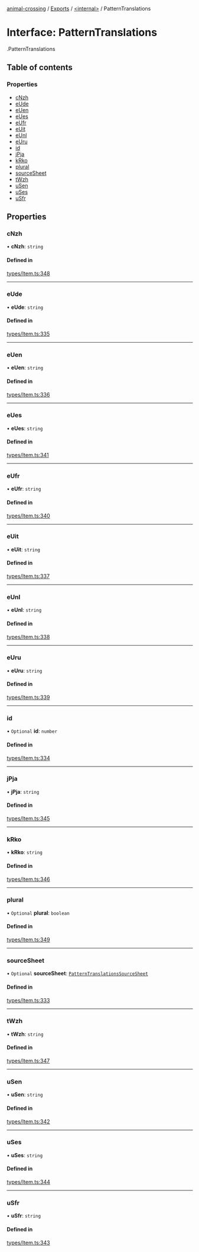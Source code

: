 [animal-crossing](../README.md) / [Exports](../modules.md) / [<internal\>](../modules/internal_.md) / PatternTranslations

# Interface: PatternTranslations

[<internal>](../modules/internal_.md).PatternTranslations

## Table of contents

### Properties

- [cNzh](internal_.PatternTranslations.md#cnzh)
- [eUde](internal_.PatternTranslations.md#eude)
- [eUen](internal_.PatternTranslations.md#euen)
- [eUes](internal_.PatternTranslations.md#eues)
- [eUfr](internal_.PatternTranslations.md#eufr)
- [eUit](internal_.PatternTranslations.md#euit)
- [eUnl](internal_.PatternTranslations.md#eunl)
- [eUru](internal_.PatternTranslations.md#euru)
- [id](internal_.PatternTranslations.md#id)
- [jPja](internal_.PatternTranslations.md#jpja)
- [kRko](internal_.PatternTranslations.md#krko)
- [plural](internal_.PatternTranslations.md#plural)
- [sourceSheet](internal_.PatternTranslations.md#sourcesheet)
- [tWzh](internal_.PatternTranslations.md#twzh)
- [uSen](internal_.PatternTranslations.md#usen)
- [uSes](internal_.PatternTranslations.md#uses)
- [uSfr](internal_.PatternTranslations.md#usfr)

## Properties

### cNzh

• **cNzh**: `string`

#### Defined in

[types/Item.ts:348](https://github.com/Norviah/animal-crossing/blob/3810f6b/module/types/Item.ts#L348)

___

### eUde

• **eUde**: `string`

#### Defined in

[types/Item.ts:335](https://github.com/Norviah/animal-crossing/blob/3810f6b/module/types/Item.ts#L335)

___

### eUen

• **eUen**: `string`

#### Defined in

[types/Item.ts:336](https://github.com/Norviah/animal-crossing/blob/3810f6b/module/types/Item.ts#L336)

___

### eUes

• **eUes**: `string`

#### Defined in

[types/Item.ts:341](https://github.com/Norviah/animal-crossing/blob/3810f6b/module/types/Item.ts#L341)

___

### eUfr

• **eUfr**: `string`

#### Defined in

[types/Item.ts:340](https://github.com/Norviah/animal-crossing/blob/3810f6b/module/types/Item.ts#L340)

___

### eUit

• **eUit**: `string`

#### Defined in

[types/Item.ts:337](https://github.com/Norviah/animal-crossing/blob/3810f6b/module/types/Item.ts#L337)

___

### eUnl

• **eUnl**: `string`

#### Defined in

[types/Item.ts:338](https://github.com/Norviah/animal-crossing/blob/3810f6b/module/types/Item.ts#L338)

___

### eUru

• **eUru**: `string`

#### Defined in

[types/Item.ts:339](https://github.com/Norviah/animal-crossing/blob/3810f6b/module/types/Item.ts#L339)

___

### id

• `Optional` **id**: `number`

#### Defined in

[types/Item.ts:334](https://github.com/Norviah/animal-crossing/blob/3810f6b/module/types/Item.ts#L334)

___

### jPja

• **jPja**: `string`

#### Defined in

[types/Item.ts:345](https://github.com/Norviah/animal-crossing/blob/3810f6b/module/types/Item.ts#L345)

___

### kRko

• **kRko**: `string`

#### Defined in

[types/Item.ts:346](https://github.com/Norviah/animal-crossing/blob/3810f6b/module/types/Item.ts#L346)

___

### plural

• `Optional` **plural**: `boolean`

#### Defined in

[types/Item.ts:349](https://github.com/Norviah/animal-crossing/blob/3810f6b/module/types/Item.ts#L349)

___

### sourceSheet

• `Optional` **sourceSheet**: [`PatternTranslationsSourceSheet`](../enums/internal_.PatternTranslationsSourceSheet.md)

#### Defined in

[types/Item.ts:333](https://github.com/Norviah/animal-crossing/blob/3810f6b/module/types/Item.ts#L333)

___

### tWzh

• **tWzh**: `string`

#### Defined in

[types/Item.ts:347](https://github.com/Norviah/animal-crossing/blob/3810f6b/module/types/Item.ts#L347)

___

### uSen

• **uSen**: `string`

#### Defined in

[types/Item.ts:342](https://github.com/Norviah/animal-crossing/blob/3810f6b/module/types/Item.ts#L342)

___

### uSes

• **uSes**: `string`

#### Defined in

[types/Item.ts:344](https://github.com/Norviah/animal-crossing/blob/3810f6b/module/types/Item.ts#L344)

___

### uSfr

• **uSfr**: `string`

#### Defined in

[types/Item.ts:343](https://github.com/Norviah/animal-crossing/blob/3810f6b/module/types/Item.ts#L343)
